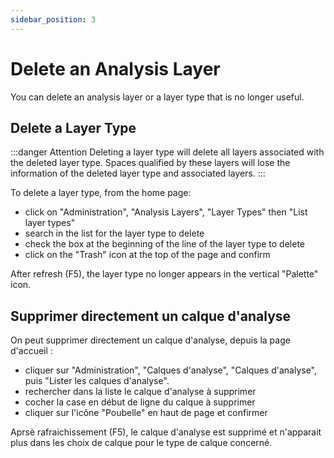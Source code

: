 ```yaml
---
sidebar_position: 3
---
```


# Delete an Analysis Layer


You can delete an analysis layer or a layer type that is no longer useful.

## Delete a Layer Type

:::danger Attention
Deleting a layer type will delete all layers associated with the deleted layer type. Spaces qualified by these layers will lose the information of the deleted layer type and associated layers.
:::


To delete a layer type, from the home page:

-   click on "Administration", "Analysis Layers", "Layer Types" then "List layer types"
-   search in the list for the layer type to delete
-   check the box at the beginning of the line of the layer type to delete
-   click on the "Trash" icon at the top of the page and confirm

After refresh (F5), the layer type no longer appears in the vertical "Palette" icon.

## Supprimer directement un calque d'analyse

On peut supprimer directement un calque d'analyse, depuis la page d'accueil :

-   cliquer sur "Administration", "Calques d'analyse", "Calques d'analyse", puis "Lister les calques d'analyse".
-   rechercher dans la liste le calque d'analyse à supprimer
-   cocher la case en début de ligne du calque à supprimer
-   cliquer sur l'icône "Poubelle" en haut de page et confirmer

Aprsè rafraichissement (F5), le calque d'analyse est supprimé et n'apparait plus dans les choix de calque pour le type de calque concerné.